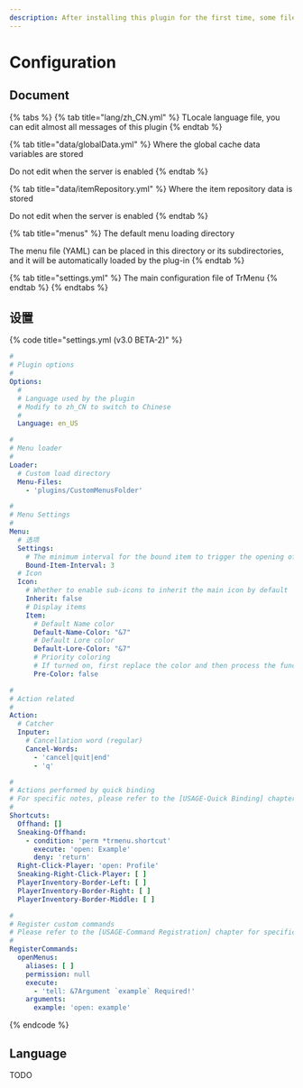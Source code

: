 ```yaml
---
description: After installing this plugin for the first time, some files will be generated in the plugin directory
---
```


# Configuration

## Document

{% tabs %}
{% tab title="lang/zh\_CN.yml" %}
TLocale language file, you can edit almost all messages of this plugin
{% endtab %}

{% tab title="data/globalData.yml" %}
Where the global cache data variables are stored

Do not edit when the server is enabled
{% endtab %}

{% tab title="data/itemRepository.yml" %}
Where the item repository data is stored

Do not edit when the server is enabled
{% endtab %}

{% tab title="menus" %}
The default menu loading directory

The menu file (YAML) can be placed in this directory or its subdirectories, and it will be automatically loaded by the plug-in
{% endtab %}

{% tab title="settings.yml" %}
The main configuration file of TrMenu
{% endtab %}
{% endtabs %}

## 设置

{% code title="settings.yml \(v3.0 BETA-2\)" %}
```yaml
#
# Plugin options
#
Options:
  #
  # Language used by the plugin
  # Modify to zh_CN to switch to Chinese
  #
  Language: en_US

#
# Menu loader
#
Loader:
  # Custom load directory
  Menu-Files:
    - 'plugins/CustomMenusFolder'

#
# Menu Settings
#
Menu:
  # 选项
  Settings:
    # The minimum interval for the bound item to trigger the opening of the menu (to prevent frequent brushing)
    Bound-Item-Interval: 3
  # Icon
  Icon:
    # Whether to enable sub-icons to inherit the main icon by default
    Inherit: false
    # Display items
    Item:
      # Default Name color
      Default-Name-Color: "&7"
      # Default Lore color
      Default-Lore-Color: "&7"
      # Priority coloring
      # If turned on, first replace the color and then process the function variable
      Pre-Color: false

#
# Action related
#
Action:
  # Catcher
  Inputer:
    # Cancellation word (regular)
    Cancel-Words:
      - 'cancel|quit|end'
      - 'q'

#
# Actions performed by quick binding
# For specific notes, please refer to the [USAGE-Quick Binding] chapter
#
Shortcuts:
  Offhand: []
  Sneaking-Offhand:
    - condition: 'perm *trmenu.shortcut'
      execute: 'open: Example'
      deny: 'return'
  Right-Click-Player: 'open: Profile'
  Sneaking-Right-Click-Player: [ ]
  PlayerInventory-Border-Left: [ ]
  PlayerInventory-Border-Right: [ ]
  PlayerInventory-Border-Middle: [ ]

#
# Register custom commands
# Please refer to the [USAGE-Command Registration] chapter for specific notes
#
RegisterCommands:
  openMenus:
    aliases: [ ]
    permission: null
    execute:
      - 'tell: &7Argument `example` Required!'
    arguments:
      example: 'open: example'
```
{% endcode %}

## Language

TODO

